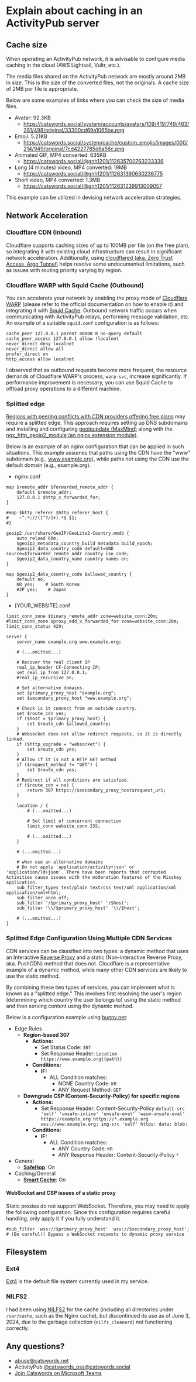 # Explain about caching in an ActivityPub server

## Cache size
When operating an ActivityPub network, it is advisable to configure media caching in the cloud (AWS Lightsail, Vultr, etc.).

The media files shared on the ActivityPub network are mostly around 2MB in size. This is the size of the converted files, not the originals. A cache size of 2MB per file is appropriate.

Below are some examples of links where you can check the size of media files.

* Avatar: 92.3KB
  * https://catswords.social/system/accounts/avatars/109/419/749/463/281/498/original/33300cd69a1065be.png
* Emoji: 5.21KB
  * https://catswords.social/system/cache/custom_emojis/images/000/214/949/original/7cd4227785d8a56c.png
* Animated GIF, MP4 converted: 635KB
  * https://catswords.social/@gnh1201/112635700763233336
* Long (4 minutes) video, MP4 converted: 19MB
  * https://catswords.social/@gnh1201/112631390630236775
* Short video, MP4 converted: 1.3MB
  * https://catswords.social/@gnh1201/112631239913009057

This example can be utilized in devising network acceleration strategies.

## Network Acceleration

### Cloudflare CDN (Inbound)
Cloudflare supports caching sizes of up to 100MB per file (on the free plan), so integrating it with existing cloud infrastructure can result in significant network acceleration. Additionally, using [cloudflared (aka. Zero Trust Access, Argo Tunnel)](https://developers.cloudflare.com/cloudflare-one/connections/connect-networks/) helps resolve some undocumented limitations, such as issues with routing priority varying by region.

### Cloudflare WARP with Squid Cache (Outbound)
You can accelerate your network by enabling the proxy mode of [Cloudflare WARP](https://one.one.one.one/) (please refer to the official documentation on how to enable it) and integrating it with [Squid Cache](https://www.squid-cache.org/). Outbound network traffic occurs when communicating with ActivityPub relays, performing message validation, etc. An example of a suitable `squid.conf` configuration is as follows:

```
cache_peer 127.0.0.1 parent 40000 0 no-query default
cache_peer_access 127.0.0.1 allow !localnet
never_direct deny localnet
never_direct allow all
prefer_direct on
http_access allow localnet
```

I observed that as outbound requests become more frequent, the resource demands of Cloudflare WARP's process, `warp-svc`, increase significantly. If performance improvement is necessary, you can use Squid Cache to offload proxy operations to a different machine.

### Splitted edge
[Regions with peering conflicts with CDN providers offering free plans](https://www.gameple.co.kr/news/articleView.html?idxno=208925) may require a splitted edge. This approach requires setting up DNS subdomains and installing and configuring [geoipupdate (MaxMind)](https://github.com/maxmind/geoipupdate) along with the [ngx_http_geoip2_module (an nginx extension module)](https://github.com/leev/ngx_http_geoip2_module).

Below is an example of an nginx configuration that can be applied in such situations. This example assumes that paths using the CDN have the "www" subdomain (e.g., www.example.org), while paths not using the CDN use the default domain (e.g., example.org).

* nginx.conf

```
map $remote_addr $forwarded_remote_addr {
    default $remote_addr;
    127.0.0.1 $http_x_forwarded_for;
}

#map $http_referer $http_referer_host {
#    ~^.*://([^?/]+).*$ $1;
#}

geoip2 /usr/share/GeoIP/GeoLite2-Country.mmdb {
    auto_reload 60m;
    $geoip2_metadata_country_build metadata build_epoch;
    $geoip2_data_country_code default=UND source=$forwarded_remote_addr country iso_code;
    $geoip2_data_country_name country names en;
}

map $geoip2_data_country_code $allowed_country {
    default no;
    KR yes;    # South Korea
    #JP yes;    # Japan
}
```

* [YOUR_WEBSITE].conf

```
limit_conn_zone $binary_remote_addr zone=website_conn:20m;
#limit_conn_zone $proxy_add_x_forwarded_for zone=website_conn:20m;
limit_conn_status 429;

server {
    server_name example.org www.example.org;

    # (...omitted...)

    # Recover the real client IP
    real_ip_header CF-Connecting-IP;
    set_real_ip_from 127.0.0.1;
    #real_ip_recursive on;

    # Set alternative domains.
    set $primary_proxy_host "example.org";
    set $secondary_proxy_host "www.example.org";

    # Check is it connect from an outside country.
    set $route_cdn yes;
    if ($host = $primary_proxy_host) {
        set $route_cdn $allowed_country;
    }
    # Websocket does not allow redirect requests, so it is directly linked.
    if ($http_upgrade = "websocket") {
        set $route_cdn yes;
    }
    # Allow if it is not a HTTP GET method
    if ($request_method != "GET") {
        set $route_cdn yes;
    }
    # Redirect if all conditions are satisfied.
    if ($route_cdn = no) {
        return 307 https://$secondary_proxy_host$request_uri;
    }

    location / {
        # (...omitted...)

        # Set limit of concurrent connection
        limit_conn website_conn 255;

        # (...omitted...)
    }

    # (...omitted...)

    # when use an alternative domains
    # Do not apply 'application/activity+json' or 'application/ld+json'. There have been reports that corrupted Activities cause issues with the moderation features of the Misskey application.
    sub_filter_types text/plain text/css text/xml application/xml application/xml+html;
    sub_filter_once off;
    sub_filter '/$primary_proxy_host' '/$host';
    sub_filter '\\/$primary_proxy_host' '\\/$host';

    # (...omitted...)
}
```

### Splitted Edge Configuration Using Multiple CDN Services
CDN services can be classified into two types: a dynamic method that uses an Interactive [Reverse Proxy](https://www.cloudflare.com/learning/cdn/glossary/reverse-proxy/) and a static (Non-interactive Reverse Proxy, aka. PushCDN) method that does not. Cloudflare is a representative example of a dynamic method, while many other CDN services are likely to use the static method.

By combining these two types of services, you can implement what is known as a "splitted edge." This involves first resolving the user's region (determining which country the user belongs to) using the static method and then serving content using the dynamic method.

Below is a configuration example using [bunny.net](https://bunny.net):

- Edge Rules
    - **Region-based 307**
        - **Actions:**
            - Set Status Code: `307`
            - Set Response Header: `Location https://www.example.org{{path}}`
        - **Conditions:**
            - **IF:**
                - ALL Condition matches:
                    - NONE Country Code: `KR`
                    - ANY Request Method: `GET`
    - **Downgrade CSP (Content-Security-Policy) for specific regions**
        - **Actions:**
            - Set Response Header: Content-Security-Policy `default-src 'self' 'unsafe-inline' 'unsafe-eval' 'wasm-unsafe-eval' https://example.org https://*.example.org wss://www.example.org; img-src 'self' https: data: blob:`
        - **Conditions:**
            - **IF:**
                - ALL Condition matches:
                    - ANY Country Code: `KR`
                    - ANY Response Header: Content-Security-Policy `*`
- General
    - **[SafeHop](https://bunny.net/cdn/safehop/)**: On
- Caching/General
    - **[Smart Cache](https://support.bunny.net/hc/en-us/articles/5779976842770-Understanding-Smart-Cache)**: On
 
#### WebSocket and CSP issues of a static proxy
Static proxies do not support WebSocket. Therefore, you may need to apply the following configuration. Since this configuration requires careful handling, only apply it if you fully understand it.

```
#sub_filter 'wss://$primary_proxy_host' 'wss://$secondary_proxy_host';    # (Be careful!) Bypass a WebSocket requests to dynamic proxy service
```

## Filesystem

### Ext4
[Ext4](https://en.wikipedia.org/wiki/Ext4) is the default file system currently used in my service.

### NILFS2
I had been using [NILFS2](https://nilfs.sourceforge.io/en/about_nilfs.html) for the cache (including all directories under `/var/cache`, such as the Nginx cache), but discontinued its use as of June 3, 2024, due to the garbage collection (`nilfs_cleanerd`) not functioning correctly.

## Any questions?
- abuse@catswords.net
- ActivityPub [@catswords_oss@catswords.social](https://catswords.social/@catswords_oss)
- [Join Catswords on Microsoft Teams](https://teams.live.com/l/community/FEACHncAhq8ldnojAI)
